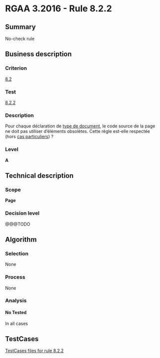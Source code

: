 # RGAA 3.2016 - Rule 8.2.2

## Summary
No-check rule


## Business description

### Criterion
[8.2](http://references.modernisation.gouv.fr/rgaa-accessibilite/criteres.html#crit-8-2)

### Test
[8.2.2](http://references.modernisation.gouv.fr/rgaa-accessibilite/criteres.html#test-8-2-2)

### Description
<div lang="fr">Pour chaque d&#xE9;claration de <a href="http://references.modernisation.gouv.fr/rgaa-accessibilite/glossaire.html#type-de-document">type de document</a>, le code source de la page ne doit pas utiliser d&#x2019;&#xE9;l&#xE9;ments obsol&#xE8;tes. Cette r&#xE8;gle est-elle respect&#xE9;e (hors <a href="http://references.modernisation.gouv.fr/rgaa-accessibilite/cas-particuliers.html#cp-8-2" title="Cas particuliers pour le crit&#xE8;re 8.2">cas particuliers</a>)&nbsp;?</div>

### Level
**A**


## Technical description

### Scope
**Page**

### Decision level
@@@TODO


## Algorithm

### Selection
None

### Process
None

### Analysis

#### No Tested
In all cases


##  TestCases

[TestCases files for rule 8.2.2](https://github.com/Asqatasun/Asqatasun/tree/develop/rules/rules-rgaa3.2016/src/test/resources/testcases/rgaa32016/Rgaa32016Rule080202/)


